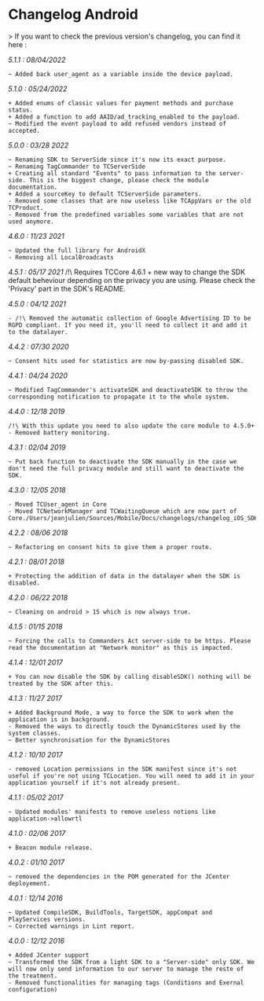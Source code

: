 Changelog Android
=================

<div class="warning"></div>
>  If you want to check the previous version's changelog, you can find it here :

*5.1.1 : 08/04/2022*

	~ Added back user_agent as a variable inside the device payload.

*5.1.0 : 05/24/2022*

	+ Added enums of classic values for payment methods and purchase status.
	+ Added a function to add AAID/ad_tracking_enabled to the payload.
	~ Modified the event payload to add refused vendors instead of accepted.

*5.0.0 : 03/28 2022*

	~ Renaming SDK to ServerSide since it's now its exact purpose.
	~ Renaming TagCommander to TCServerSide
	+ Creating all standard "Events" to pass information to the server-side. This is the biggest change, please check the module documentation.
	+ Added a sourceKey to default TCServerSide parameters.
	- Removed some classes that are now useless like TCAppVars or the old TCProduct.
	- Removed from the predefined variables some variables that are not used anymore.

*4.6.0 : 11/23 2021*

	~ Updated the full library for AndroidX
	- Removing all LocalBroadcasts


*4.5.1 : 05/17 2021*
	/!\ Requires TCCore 4.6.1
	+ new way to change the SDK default beheviour depending on the privacy you are using. Please check the 'Privacy' part in the SDK's README.

*4.5.0 : 04/12 2021*

	- /!\ Removed the automatic collection of Google Advertising ID to be RGPD compliant. If you need it, you'll need to collect it and add it to the datalayer.

*4.4.2 : 07/30 2020*

	~ Consent hits used for statistics are now by-passing disabled SDK.

*4.4.1 : 04/24 2020*

	~ Modified TagCommander's activateSDK and deactivateSDK to throw the corresponding notification to propagate it to the whole system.

*4.4.0 : 12/18 2019*

	/!\ With this update you need to also update the core module to 4.5.0+
	- Removed battery monitoring.

*4.3.1 : 02/04 2019*

	~ Put back function to deactivate the SDK manually in the case we don't need the full privacy module and still want to deactivate the SDK.

*4.3.0 : 12/05 2018*

	- Moved TCUser_agent in Core
	- Moved TCNetworkManager and TCWaitingQueue which are now part of Core./Users/jeanjulien/Sources/Mobile/Docs/changelogs/changelog_iOS_SDK.md

*4.2.2 : 08/06 2018*

	~ Refactoring on consent hits to give them a proper route.

*4.2.1 : 08/01 2018*

	+ Protecting the addition of data in the datalayer when the SDK is disabled.

*4.2.0 : 06/22 2018*

	~ Cleaning on android > 15 which is now always true.

*4.1.5 : 01/15 2018*

	~ Forcing the calls to Commanders Act server-side to be https. Please read the documentation at "Network monitor" as this is impacted.

*4.1.4 : 12/01 2017*

	+ You can now disable the SDK by calling disableSDK() nothing will be treated by the SDK after this.

*4.1.3 : 11/27 2017*

	+ Added Background Mode, a way to force the SDK to work when the application is in background.
	- Removed the ways to directly touch the DynamicStores used by the system classes.
	~ Better synchronisation for the DynamicStores

*4.1.2 : 10/10 2017*

	- removed Location permissions in the SDK manifest since it's not useful if you're not using TCLocation. You will need to add it in your application yourself if it's not already present.

*4.1.1 : 05/02 2017*

	~ Updated modules' manifests to remove useless notions like application->allowrtl

*4.1.0 : 02/06 2017*

	+ Beacon module release.

*4.0.2 : 01/10 2017*

	~ removed the dependencies in the POM generated for the JCenter deployement.

*4.0.1 : 12/14 2016*

	~ Updated CompileSDK, BuildTools, TargetSDK, appCompat and PlayServices versions.
	~ Corrected warnings in Lint report.

*4.0.0 : 12/12 2016*

    + Added JCenter support
    ~ Transformed the SDK from a light SDK to a "Server-side" only SDK. We will now only send information to our server to manage the reste of the treatment.
    - Removed functionalities for managing tags (Conditions and Exernal configuration)
